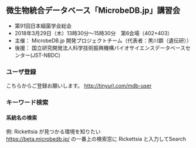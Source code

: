 ## 微生物統合データベース「MicrobeDB.jp」講習会 ##


* 第91回日本細菌学会総会
* 2018年3月29日（木）13時30分～15時30分　第6会場（402+403）
* 主催： MicrobeDB.jp 開発プロジェクトチーム（代表者：黒川顕（遺伝研））
* 後援： 国立研究開発法人科学技術振興機構バイオサイエンスデータベースセンター(JST-NBDC)

### ユーザ登録 ###
こちらからご登録お願いします。 http://tinyurl.com/mdb-user

### キーワード検索 ###
#### 系統名の検索 ####
例: Rickettsia が見つかる環境を知りたい<br>
https://beta.microbedb.jp/
の一番上の検索窓に Rickettsia と入力してSearch
